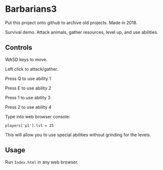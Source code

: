 # Barbarians3
Put this project onto github to archive old projects. Made in 2018.

Survival demo. Attack animals, gather resources, level up, and use abilities.

## Controls
WASD keys to move.

Left click to attack/gather.

Press Q to use ability 1

Press E to use ability 2

Press 1 to use ability 3

Press 2 to use ability 4

Type into web browser console:
```
players['p1'].lvl = 25
```
This will allow you to use special abilities without grinding for the levels.

## Usage
Run `Index.html` in any web browser.
